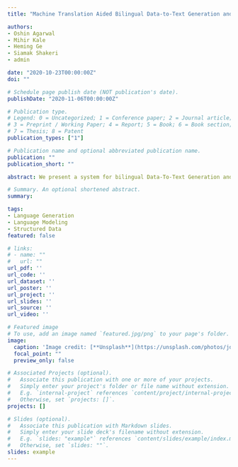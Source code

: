 ```yaml
---
title: "Machine Translation Aided Bilingual Data-to-Text Generation and Semantic Parsing"

authors:
- Oshin Agarwal
- Mihir Kale
- Heming Ge
- Siamak Shakeri
- admin

date: "2020-10-23T00:00:00Z"
doi: ""

# Schedule page publish date (NOT publication's date).
publishDate: "2020-11-06T00:00:00Z"

# Publication type.
# Legend: 0 = Uncategorized; 1 = Conference paper; 2 = Journal article;
# 3 = Preprint / Working Paper; 4 = Report; 5 = Book; 6 = Book section;
# 7 = Thesis; 8 = Patent
publication_types: ["1"]

# Publication name and optional abbreviated publication name.
publication: ""
publication_short: ""

abstract: We present a system for bilingual Data-To-Text Generation and Semantic Parsing. We use a text-to-text generator to learn a single model that works for both languages on each of the tasks. The model is aided by machine translation during both pre-training and fine-tuning. We evaluate the system on WebNLG 2020 data, which consists of RDF triples in English and natural language sentences in English and Russian for both the tasks. We achieve considerable gains over monolingual models, especially on unseen relations and Russian.

# Summary. An optional shortened abstract.
summary:

tags:
- Language Generation
- Language Modeling
- Structured Data
featured: false

# links:
# - name: ""
#   url: ""
url_pdf: ''
url_code: ''
url_dataset: ''
url_poster: ''
url_project: ''
url_slides: ''
url_source: ''
url_video: ''

# Featured image
# To use, add an image named `featured.jpg/png` to your page's folder. 
image:
  caption: 'Image credit: [**Unsplash**](https://unsplash.com/photos/jdD8gXaTZsc)'
  focal_point: ""
  preview_only: false

# Associated Projects (optional).
#   Associate this publication with one or more of your projects.
#   Simply enter your project's folder or file name without extension.
#   E.g. `internal-project` references `content/project/internal-project/index.md`.
#   Otherwise, set `projects: []`.
projects: []

# Slides (optional).
#   Associate this publication with Markdown slides.
#   Simply enter your slide deck's filename without extension.
#   E.g. `slides: "example"` references `content/slides/example/index.md`.
#   Otherwise, set `slides: ""`.
slides: example
---
```

